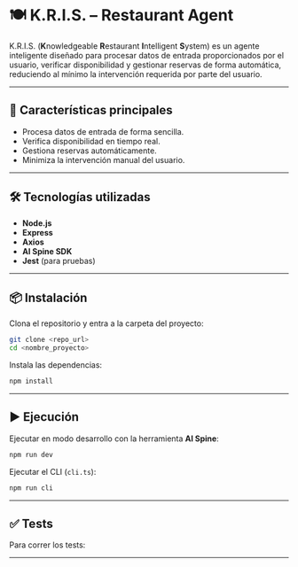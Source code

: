 # 🍽️ K.R.I.S. – Restaurant Agent

K.R.I.S. (**K**nowledgeable **R**estaurant **I**ntelligent **S**ystem) es un agente inteligente diseñado para procesar datos de entrada proporcionados por el usuario, verificar disponibilidad y gestionar reservas de forma automática, reduciendo al mínimo la intervención requerida por parte del usuario.  

---

## 🚀 Características principales
- Procesa datos de entrada de forma sencilla.
- Verifica disponibilidad en tiempo real.
- Gestiona reservas automáticamente.
- Minimiza la intervención manual del usuario.

---

## 🛠️ Tecnologías utilizadas
- **Node.js**  
- **Express**  
- **Axios**  
- **AI Spine SDK**  
- **Jest** (para pruebas)  

---

## 📦 Instalación

Clona el repositorio y entra a la carpeta del proyecto:

```bash
git clone <repo_url>
cd <nombre_proyecto>
```

Instala las dependencias:

```bash
npm install
```

---

## ▶️ Ejecución

Ejecutar en modo desarrollo con la herramienta **AI Spine**:

```bash
npm run dev
```

Ejecutar el CLI (`cli.ts`):

```bash
npm run cli
```

---

## ✅ Tests

Para correr los tests:



---
